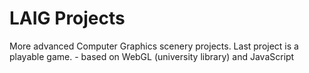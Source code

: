 # LAIG Projects

More advanced Computer Graphics scenery projects. Last project is a playable game. - based on WebGL (university library) and JavaScript

